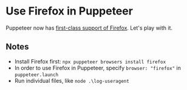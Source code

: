 # Use  Firefox in Puppeteer

Puppeteer now has [first-class support of Firefox](https://hacks.mozilla.org/2024/08/puppeteer-support-for-firefox/). Let's play with it.

## Notes

* Install Firefox first: `npx puppeteer browsers install firefox`
* In order to use Firefox in Puppeteer, specify `browser: "firefox"` in `puppeteer.launch`
* Run individual files, like `node .\log-useragent`
